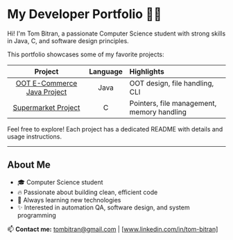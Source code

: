 # My Developer Portfolio 👨‍💻

Hi! I'm Tom Bitran, a passionate Computer Science student with strong skills in Java, C, and software design principles.

This portfolio showcases some of my favorite projects:

| Project | Language | Highlights |
| :-----: | :------: | :--------- |
| [OOT E-Commerce Java Project](./ecommerce-java-oot/README.md) | Java | OOT design, file handling, CLI |
| [Supermarket Project](./supermarket-c/README.md) | C | Pointers, file management, memory handling |

Feel free to explore! Each project has a dedicated README with details and usage instructions.

---

## About Me

- 🎓 Computer Science student
- 🔥 Passionate about building clean, efficient code
- 🌱 Always learning new technologies
- ✨ Interested in automation QA, software design, and system programming

📫 **Contact me:** tombitran@gmail.com | [www.linkedin.com/in/tom-bitran]
